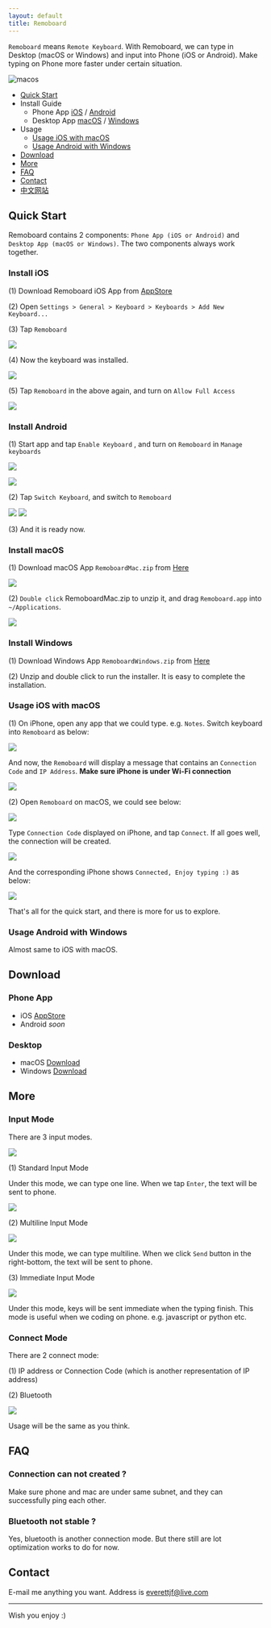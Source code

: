 ```yaml
---
layout: default
title: Remoboard
---
```


`Remoboard` means `Remote Keyboard`. With Remoboard, we can type in Desktop (macOS or Windows) and input into Phone (iOS or Android). Make typing on Phone more faster under certain situation.

![macos](/media/macos.png)


- [Quick Start](#quick-start)
- Install Guide 
    - Phone App [iOS](#install-ios) / [Android](#install-android) 
    - Desktop App [macOS](#install-macos) / [Windows](#install-windows)
- Usage
    - [Usage iOS with macOS](#usage-ios-with-macos)
    - [Usage Android with Windows](#usage-android-with-windows)
- [Download](#download)
- [More](#more)
- [FAQ](#faq)
- [Contact](#contact)
- [中文网站](/zhcn)


## Quick Start

Remoboard contains 2 components: `Phone App (iOS or Android)` and `Desktop App (macOS or Windows)`. The two components always work together.


### Install iOS

(1) Download Remoboard iOS App from [AppStore](https://apps.apple.com/us/app/id1474458879)

(2) Open `Settings > General > Keyboard > Keyboards > Add New Keyboard...`

(3) Tap `Remoboard`

![](/media/15664931601904.jpg)

(4) Now the keyboard was installed.

![](/media/15664931284626.jpg)

(5) Tap `Remoboard` in the above again, and turn on `Allow Full Access`

![](/media/15664932680056.jpg)



### Install Android

(1) Start app and tap `Enable Keyboard` , and turn on `Remoboard` in `Manage keyboards`

![](/media/15674788823905.jpg)


![](/media/15674791218223.jpg)

(2) Tap `Switch Keyboard`, and switch to `Remoboard`

![](/media/15674790221849.jpg)
![](/media/15674791417953.jpg)

(3) And it is ready now.


### Install macOS

(1) Download macOS App `RemoboardMac.zip` from [Here](https://github.com/remoboard/remoboard.github.io/releases)

![](/media/15664933426375.jpg)


(2) `Double click` RemoboardMac.zip to unzip it, and drag `Remoboard.app` into `~/Applications`.

![](/media/15664933888645.jpg)

### Install Windows

(1) Download Windows App `RemoboardWindows.zip` from [Here](https://github.com/remoboard/remoboard.github.io/releases)

(2) Unzip and double click to run the installer. It is easy to complete the installation.



### Usage iOS with macOS

(1) On iPhone, open any app that we could type. e.g. `Notes`. Switch keyboard into `Remoboard` as below:

![](/media/15664938843576.jpg)

And now, the `Remoboard` will display a message that contains an `Connection Code` and `IP Address`. **Make sure iPhone is under Wi-Fi connection**

![](/media/15672159587374.jpg)



(2) Open `Remoboard` on macOS, we could see below:

![](/media/15664935874846.jpg)


Type `Connection Code` displayed on iPhone, and tap `Connect`. If all goes well, the connection will be created.

![](/media/15664949917624.jpg)

And the corresponding iPhone shows `Connected, Enjoy typing :)` as below:

![](/media/15672684965687.jpg)

That's all for the quick start, and there is more for us to explore.


### Usage Android with Windows

Almost same to iOS with macOS.

## Download

### Phone App

- iOS [AppStore](https://apps.apple.com/us/app/id1474458879)
- Android *soon*

### Desktop 

- macOS [Download](https://github.com/remoboard/remoboard.github.io/releases)
- Windows [Download](https://github.com/remoboard/remoboard.github.io/releases)

## More

### Input Mode

There are 3 input modes.

![](/media/15664952888164.jpg)

(1) Standard Input Mode

Under this mode, we can type one line. When we tap `Enter`, the text will be sent to phone.

![](/media/15664954761926.jpg)



(2) Multiline Input Mode

![](/media/15664955051046.jpg)

Under this mode, we can type multiline. When we click `Send` button in the right-bottom, the text will be sent to phone.

(3) Immediate Input Mode

![](/media/15664955181476.jpg)

Under this mode, keys will be sent immediate when the typing finish. This mode is useful when we coding on phone. e.g. javascript or python etc.


### Connect Mode

There are 2 connect mode:

(1) IP address or Connection Code (which is another representation of IP address)

(2) Bluetooth

![](/media/15664953486849.jpg)

Usage will be the same as you think.


## FAQ

### Connection can not created ?

Make sure phone and mac are under same subnet, and they can successfully ping each other.

### Bluetooth not stable ?

Yes, bluetooth is another connection mode. But there still are  lot optimization works to do for now.

## Contact

E-mail me anything you want. Address is everettjf@live.com

---

Wish you enjoy :)

